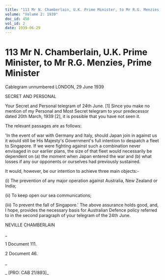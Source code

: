 ```yaml
---
title: "113 Mr N. Chamberlain, U.K. Prime Minister, to Mr R.G. Menzies, Prime Minister"
volume: "Volume 2: 1939"
doc_id: 450
vol_id: 2
date: 1939-06-29
---
```


# 113 Mr N. Chamberlain, U.K. Prime Minister, to Mr R.G. Menzies, Prime Minister

Cablegram unnumbered LONDON, 29 June 1939

SECRET AND PERSONAL

Your Secret and Personal telegram of 24th June. [1] Since you make no mention of my Personal and Most Secret telegram to your predecessor dated 20th March, 1939 [2], it is possible that you have not seen it.

The relevant passages are as follows:

'In the event of war with Germany and Italy, should Japan join in against us it would still be His Majesty's Government's full intention to despatch a fleet to Singapore. If we were fighting against such a combination never envisaged in our earlier plans, the size of that fleet would necessarily be dependent on (a) the moment when Japan entered the war and (b) what losses if any our opponents or ourselves had previously sustained.

It would, however, be our intention to achieve three main objects:-

(i) The prevention of any major operation against Australia, New Zealand or India;

(ii) To keep open our sea communications;

(iii) To prevent the fall of Singapore.' The above assurance holds good, and, I hope, provides the necessary basis for Australian Defence policy referred to in the second paragraph of your telegram of the 24th June.

NEVILLE CHAMBERLAIN

_

1 Document 111.

2 Document 46.

_

_ [PRO: CAB 21/893]_
